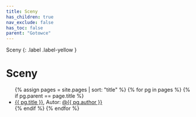 ```yaml
---
title: Sceny
has_children: true
nav_exclude: false
has_toc: false
parent: "Gotowce"
---
```

Sceny
{: .label .label-yellow }

# Sceny

<ul>
    {% assign pages = site.pages | sort: "title" %}
    {% for pg in pages %}
        {% if pg.parent == page.title %}
            <li>
                <a href="{{ pg.url | relative_url }}">{{ pg.title }}</a>, Autor: <a href="https://github.com/{{ pg.author }}">@{{ pg.author }}</a>
            </li>
        {% endif %}
    {% endfor %}
</ul>

